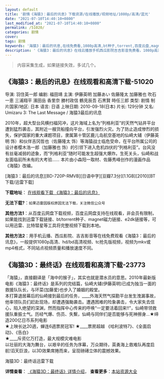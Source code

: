 ```yaml
---
layout: default
title: '剧情《海猿3：最后的讯息》下载资源/在线播放/视频地址/1080p/高清/蓝光'
date: "2021-07-10T14:40:10+0800"
last_modified_at: "2021-07-10T14:40:10+0800"
permalink: /51020/
categories: 剧情
cover:
tags: 剧情
keywords: '海猿3：最后的讯息,在线免费看,1080p高清,bt种子,torrent,百度云盘,magnet,磁力链,迅雷下载资源'
description: '《海猿3：最后的讯息》在线云播放手机西瓜影院吉吉影音免费看，1080p高清bd/hd未删减完整版和tc抢先枪版，mkv/mp4格式，附带bt/torrent种子、magnet/磁力链、百度云盘、网盘资源迅雷下载链接'
---
```


>内容采集生成，如果链接失效，多试几个。


## 《海猿3：最后的讯息》在线观看和高清下载-51020

导演: 羽住英一郎 编剧: 福田靖 主演: 伊藤英明 加藤あい 佐藤隆太 加藤雅也 吹石一恵 三浦翔平 濱田岳 香里奈 勝村政信 鶴見辰吾 石黒賢 時任三郎 类型: 剧情 制片国家/地区: 日本 语言: 日语 上映日期: 2010-09-18(日本) 片长: 129分钟 又名: Umizaru 3: The Last Message / 海猿3最后的讯息

2010年，超大型台风横扫福冈冲，这片海域上名为“列格利亚”的天然气钻井平台遭到猛烈袭击，其附近一艘货船撞向平台，引发强烈火灾。为了防止造成惨烈的损失，保护国家的重大课题项目，隶属第十管区鹿儿岛航空基地的仙崎大辅（伊藤英明 饰）和伙伴吉冈哲也（佐藤隆太 饰）等海猿战士临危受命，在平台所属公司的设计者樱木浩一郎（加藤雅也 饰）的引领下进入危机四伏的“列格利亚”。台风没有丝毫减弱的迹象，而“列格利亚”随时可能发生超强大爆炸。生死关头，仙崎和战友面临前所未有的大考验…… 本片由小森阳一取材、佐藤秀峰创作的漫画作品《海猿》改编。


[海猿3：最后的讯息][BD-720P-RMVB][日语中字][豆瓣7.3分][1.1GB][2010][BT下载/迅雷下载]

**下载地址**： [在线观看下载 《海猿3：最后的讯息》](https://www.btdx8.com/torrent/umizaru_3_the_last_message_2010.html) 


**无法下载?**：`如果迅雷因版权原因无法下载，关注微信公众号 `

**其他方法1**：从百度云网盘下载视频，百度云网盘支持在线观看，非会员有限制，如果能找到迅雷下载链接、bt/torrent种子、magnet磁力链接、e2dk链接等，可以用迅雷、比特彗星等工具将完整视频下载到本地。

**其他方法2**：用手机云播、西瓜影院、吉吉影音等在线免费观看《海猿3：最后的讯息》，一般提供1080p高清、hd/bd高清视频、tc抢先版视频，视频为mkv或mp4格式，不同站点视频质量和播放速度不同。


## 《海猿3D：最终话》在线观看和高清下载-23773

「海猿」，直接翻译是「海中的猴子」，其实也就是潜水员的意思。2010年最新版电影《海猿3：最终话》是系列的完结篇，仙崎大辅(伊藤英明)已成为独当一面的救援队队长，与环菜(加藤爱)也步入了婚姻的殿堂。<br />本打算退居幕后的仙崎接到最后的任务，____外海天然气探勘平台发生洩漏事故，他率领队员们赶赴现场，却遭遇强颱袭击。遭遇困难的险象袭击，令大家失去信心，陷入绝望的深渊，然而指挥中心传来的呼唤“一定要活着回来!!”，仙崎带领救援队重振士气。历经气爆、伤员、失繫，仙崎与同伴们是否能够与死神擦身&hellip;★缔造200亿日币系列电影<br />★上映长达20週，蝉连6週票房冠军! ★____票房超越 《哈利波特7》、《全面启动》、《告白》<br />★____斥资亿万打造，最大规模灾难电影<br />以壮丽的大海为舞台，以艰辛的任务为序幕，万众期待，英勇海上救难队再度启航!滔天巨浪，以3D效果席捲而来，呈现磅礡立体的震撼效果。</span>


海猿3D：最终话迅雷下载

**详情查看**： [《海猿3D：最终话》详情介绍](/movie/23773/)， **查看更多**：[本站资源大全](/movie/t/all/)


